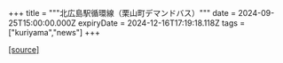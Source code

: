 +++
title = """北広島駅循環線（栗山町デマンドバス）"""
date = 2024-09-25T15:00:00.000Z
expiryDate = 2024-12-16T17:19:18.118Z
tags = ["kuriyama","news"]
+++


[[source]](https://www.town.kuriyama.hokkaido.jp/soshiki/47/24254.html)
